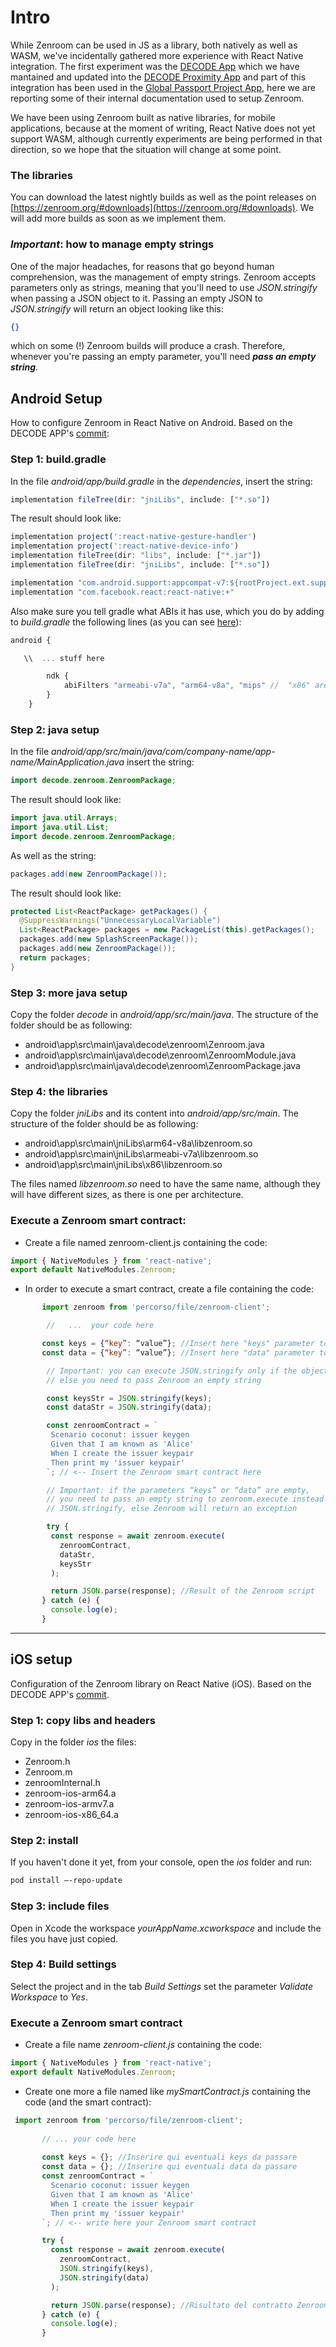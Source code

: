 # Intro

While Zenroom can be used in JS as a library, both natively as well as WASM, we've incidentally gathered more experience with React Native integration. The first experiment was the [DECODE App](https://github.com/DECODEproject/decode-app) which we have mantained and updated into the [DECODE Proximity App](https://github.com/dyne/decode-proximity-app) and part of this integration has been used in the [Global Passport Project App](https://github.com/LedgerProject/GPP_app), here we are reporting some of their internal documentation used to setup Zenroom. 

We have been using Zenroom built as native libraries, for mobile applications, because at the moment of writing, React Native does not yet support WASM, although currently experiments are being performed in that direction, so we hope that the situation will change at some point. 

### The libraries 

You can download the latest nightly builds as well as the point releases on [https://zenroom.org/#downloads](https://zenroom.org/#downloads). We will add more builds as soon as we implement them.


### ***Important***: how to manage empty strings

One of the major headaches, for reasons that go beyond human comprehension, was the management of empty strings. Zenroom accepts parameters only as strings, meaning that you'll need to use *JSON.stringify* when passing a JSON object to it. Passing an empty JSON to *JSON.stringify* will return an object looking like this:

```json
{}
```

which on some (!) Zenroom builds will produce a crash. Therefore, whenever you're passing an empty parameter, you'll need ***pass an empty string***.


## Android Setup

How to configure Zenroom in React Native on Android. Based on the DECODE APP's [commit](https://github.com/DECODEproject/decode-app/commit/9b6c9322f941bf91319556f2838409551e0aa2c7): 

### Step 1: build.gradle
In the file *android/app/build.gradle* in the *dependencies*, insert the string:
```javascript
implementation fileTree(dir: "jniLibs", include: ["*.so"])
```

The result should look like: 

```javascript
implementation project(':react-native-gesture-handler')
implementation project(':react-native-device-info')
implementation fileTree(dir: "libs", include: ["*.jar"])
implementation fileTree(dir: "jniLibs", include: ["*.so"])

implementation "com.android.support:appcompat-v7:${rootProject.ext.supportLibVersion}"
implementation "com.facebook.react:react-native:+"
```

Also make sure you tell gradle what ABIs it has use, which you do by adding to *build.gradle* the following lines (as you can see [here](https://github.com/LedgerProject/GPP_app/blob/409e626956a9c9e0950fb45c1ab06343485a8acf/android/app/build.gradle#L137-L139)):

```javascript
android {

   \\  ... stuff here

        ndk {
            abiFilters "armeabi-v7a", "arm64-v8a", "mips" //  "x86" are "x86_64" are coming soon
        }
    }
```




### Step 2: java setup
In the file *android/app/src/main/java/com/company-name/app-name/MainApplication.java* insert the string:

```java
import decode.zenroom.ZenroomPackage;
```

The result should look like: 

```java
import java.util.Arrays;
import java.util.List;
import decode.zenroom.ZenroomPackage;
```


As well as the string:
```java
packages.add(new ZenroomPackage());
```

The result should look like:

```java
protected List<ReactPackage> getPackages() {
  @SuppressWarnings("UnnecessaryLocalVariable")
  List<ReactPackage> packages = new PackageList(this).getPackages();
  packages.add(new SplashScreenPackage());
  packages.add(new ZenroomPackage());
  return packages;
}
```

### Step 3: more java setup
Copy the folder *decode* in *android/app/src/main/java*. The structure of the folder should be as following:

 - android\app\src\main\java\decode\zenroom\Zenroom.java
 - android\app\src\main\java\decode\zenroom\ZenroomModule.java
 - android\app\src\main\java\decode\zenroom\ZenroomPackage.java


### Step 4: the libraries

Copy the folder *jniLibs* and its content into *android/app/src/main*. The structure of the folder should be as following:
 - android\app\src\main\jniLibs\arm64-v8a\libzenroom.so
 - android\app\src\main\jniLibs\armeabi-v7a\libzenroom.so
 - android\app\src\main\jniLibs\x86\libzenroom.so

The files named *libzenroom.so* need to have the same name, although they will have different sizes, as there is one per architecture.

### Execute a Zenroom smart contract:

 - Create a file named zenroom-client.js containing the code:
```javascript
import { NativeModules } from 'react-native';
export default NativeModules.Zenroom;
```

 - In order to execute a smart contract, create a file containing the code:

```javascript
       import zenroom from 'percorso/file/zenroom-client';

		//   ...  your code here

       const keys = {“key”: “value”}; //Insert here "keys" parameter to pass
       const data = {“key”: “value”}; //Insert here "data" parameter to pass

		// Important: you can execute JSON.stringify only if the object is NOT EMPTY
		// else you need to pass Zenroom an empty string 

		const keysStr = JSON.stringify(keys);
		const dataStr = JSON.stringify(data);

		const zenroomContract = `
         Scenario coconut: issuer keygen
         Given that I am known as 'Alice'
         When I create the issuer keypair
         Then print my 'issuer keypair'
		`; // <-- Insert the Zenroom smart contract here

		// Important: if the parameters “keys” or “data” are empty, 
		// you need to pass an empty string to zenroom.execute instead of using 
		// JSON.stringify, else Zenroom will return an exception 

		try {
         const response = await zenroom.execute(
           zenroomContract,
           dataStr,
           keysStr
         );

         return JSON.parse(response); //Result of the Zenroom script
       } catch (e) {
         console.log(e);
       }
```


--------

## iOS setup


Configuration of the Zenroom library on React Native (iOS). Based on the DECODE APP's [commit](https://github.com/DECODEproject/decode-app/commit/9b6c9322f941bf91319556f2838409551e0aa2c7). 

### Step 1: copy libs and headers
Copy in the folder *ios* the files:
 - Zenroom.h
 - Zenroom.m
 - zenroomInternal.h
 - zenroom-ios-arm64.a
 - zenroom-ios-armv7.a
 - zenroom-ios-x86_64.a

### Step 2: install
If you haven't done it yet, from your console, open the *ios* folder and run:

```bash
pod install –-repo-update
```

### Step 3: include files
Open in Xcode the workspace *yourAppName.xcworkspace* and include the files you have just copied.

### Step 4: Build settings
Select the project and in the tab *Build Settings* set the parameter *Validate Workspace* to *Yes*.

### Execute a Zenroom smart contract

 - Create a file name *zenroom-client.js* containing the code:
 
```javascript
import { NativeModules } from 'react-native';
export default NativeModules.Zenroom;
```

 - Create one more a file named like *mySmartContract.js* containing the code (and the smart contract):

```javascript
 import zenroom from 'percorso/file/zenroom-client';
	   
       // ... your code here
    
	   const keys = {}; //Inserire qui eventuali keys da passare
       const data = {}; //Inserire qui eventuali data da passare
       const zenroomContract = `
         Scenario coconut: issuer keygen
         Given that I am known as 'Alice'
         When I create the issuer keypair
         Then print my 'issuer keypair'
       `; // <-- write here your Zenroom smart contract

       try {
         const response = await zenroom.execute(
           zenroomContract,
           JSON.stringify(keys),
           JSON.stringify(data)
         );

         return JSON.parse(response); //Risultato del contratto Zenroom
       } catch (e) {
         console.log(e);
       }
```

      



<!-- commented
 



-->
